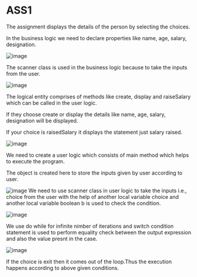 # ASS1
The assignment displays the details of the person by selecting the choices.

In the business logic we need to declare properties like name, age, salary, designation.

![image](https://user-images.githubusercontent.com/84003808/118283788-5c141180-b4ed-11eb-9a01-6915365b3ecc.png)


The scanner class is used in the business logic because to take the inputs from the user.

![image](https://user-images.githubusercontent.com/84003808/118284865-874b3080-b4ee-11eb-8054-f9691714f679.png)

The logical entity comprises of methods like create, display and raiseSalary which can be called in the user logic.

If they choose create or display the details like name, age, salary, designation will be displayed.

If your choice is raisedSalary it displays the statement just salary raised.

![image](https://user-images.githubusercontent.com/84003808/118285742-66370f80-b4ef-11eb-86e1-a2aee64d39ae.png)

We need to create a user logic which consists of main method which helps to execute the program.

The object is created here to store the inputs given by user according to user.

![image](https://user-images.githubusercontent.com/84003808/118286422-0e4cd880-b4f0-11eb-8ca6-70cdc6e9b179.png)
We need to use scanner class in user logic to take the inputs i.e., choice from the user with the help of another local variable choice and another local variable boolean b is used to check the condition. 

![image](https://user-images.githubusercontent.com/84003808/118286913-94691f00-b4f0-11eb-9a4e-3568e97cee14.png)

We use do while for infinite nimber of iterations and switch condition statement is used to perform equality check between the output expression and also the value presnt in the case. 

![image](https://user-images.githubusercontent.com/84003808/118287812-718b3a80-b4f1-11eb-8122-a1469ad7a750.png)

If the choice is exit then it comes out of the loop.Thus the execution happens according to above given conditions.
